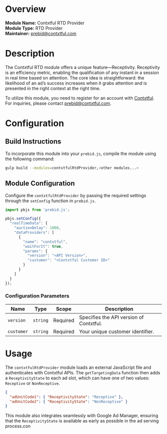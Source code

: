 # Overview

**Module Name:** Contxtful RTD Provider  
**Module Type:** RTD Provider  
**Maintainer:** [prebid@contxtful.com](mailto:prebid@contxtful.com)

# Description

The Contxtful RTD module offers a unique feature—Receptivity. Receptivity is an efficiency metric, enabling the qualification of any instant in a session in real time based on attention. The core idea is straightforward: the likelihood of an ad’s success increases when it grabs attention and is presented in the right context at the right time.

To utilize this module, you need to register for an account with [Contxtful](https://contxtful.com). For inquiries, please contact [prebid@contxtful.com](mailto:prebid@contxtful.com).

# Configuration

## Build Instructions

To incorporate this module into your `prebid.js`, compile the module using the following command:

```sh
gulp build --modules=contxtfulRtdProvider,<other modules...>
```

## Module Configuration

Configure the `contxtfulRtdProvider` by passing the required settings through the `setConfig` function in `prebid.js`.

```js
import pbjs from 'prebid.js';

pbjs.setConfig({
  "realTimeData": {
    "auctionDelay": 1000,
    "dataProviders": [
      {
        "name": "contxtful",
        "waitForIt": true,
        "params": {
          "version": "<API Version>",
          "customer": "<Contxtful Customer ID>"
        }
      }
    ]
  }
});
```

### Configuration Parameters

| Name       | Type     | Scope    | Description                               |
|------------|----------|----------|-------------------------------------------|
| `version`  | `string` | Required | Specifies the API version of Contxtful.   |
| `customer` | `string` | Required | Your unique customer identifier.          |

# Usage

The `contxtfulRtdProvider` module loads an external JavaScript file and authenticates with Contxtful APIs. The `getTargetingData` function then adds a `ReceptivityState` to each ad slot, which can have one of two values: `Receptive` or `NonReceptive`.

```json
{
  "adUnitCode1": { "ReceptivityState": "Receptive" },
  "adUnitCode2": { "ReceptivityState": "NonReceptive" }
}
```

This module also integrates seamlessly with Google Ad Manager, ensuring that the `ReceptivityState` is available as early as possible in the ad serving process.con